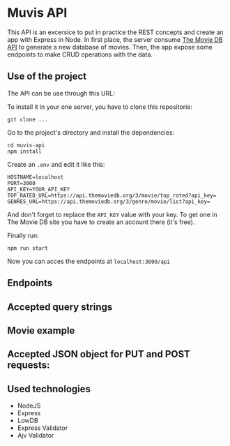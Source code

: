 # Muvis API

This API is an excersice to put in practice the REST concepts and create an app with Express in Node. In first place, the server consume [The Movie DB API](https://www.themoviedb.org/documentation/api) to generate a new database of movies. Then, the app expose some endpoints to make CRUD operations with the data.

## Use of the project

The API can be use through this URL:

To install it in your one server, you have to clone this repositorie:

`git clone ...`

Go to the project's directory and install the dependencies:

```
cd muvis-api
npm install
```

Create an `.env` and edit it like this:

```
HOSTNAME=localhost
PORT=3000
API_KEY=YOUR_API_KEY
TOP_RATED_URL=https://api.themoviedb.org/3/movie/top_rated?api_key=
GENRES_URL=https://api.themoviedb.org/3/genre/movie/list?api_key=
```

And don't forget to replace the `API_KEY` value with your key. To get one in The Movie DB site you have to create an account there (it's free).

Finally run:

`npm run start`

Now you can acces the endpoints at `localhost:3000/api`

## Endpoints

## Accepted query strings

## Movie example

## Accepted JSON object for PUT and POST requests:

## Used technologies

- NodeJS
- Express
- LowDB
- Express Validator
- Ajv Validator
